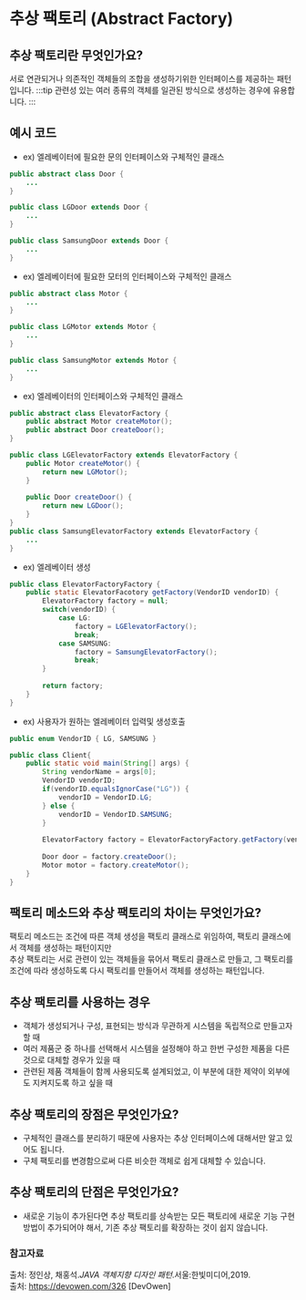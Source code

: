 # 추상 팩토리 (Abstract Factory)

## 추상 팩토리란 무엇인가요?
서로 연관되거나 의존적인 객체들의 조합을 생성하기위한 인터페이스를 제공하는 패턴입니다.
:::tip
관련성 있는 여러 종류의 객체를 일관된 방식으로 생성하는 경우에 유용합니다.
:::

## 예시 코드
- ex) 엘레베이터에 필요한 문의 인터페이스와 구체적인 클래스
```java
public abstract class Door {
    ...
}

public class LGDoor extends Door {
    ...
}

public class SamsungDoor extends Door {
    ...
}
```
- ex) 엘레베이터에 필요한 모터의 인터페이스와 구체적인 클래스
```java
public abstract class Motor {
    ...
}

public class LGMotor extends Motor {
    ...
}

public class SamsungMotor extends Motor {
    ...
}
```
- ex) 엘레베이터의 인터페이스와 구체적인 클래스
```java
public abstract class ElevatorFactory {
    public abstract Motor createMotor();
    public abstract Door createDoor();
}

public class LGElevatorFactory extends ElevatorFactory {
    public Motor createMotor() {
        return new LGMotor();
    }
    
    public Door createDoor() {
        return new LGDoor();
    }
}
public class SamsungElevatorFactory extends ElevatorFactory {
    ...
}
```
- ex) 엘레베이터 생성
```java
public class ElevatorFactoryFactory {
    public static ElevatorFacotory getFactory(VendorID vendorID) {
        ElevatorFactory factory = null;
        switch(vendorID) {
            case LG:
                factory = LGElevatorFactory();
                break;
            case SAMSUNG:
                factory = SamsungElevatorFactory();
                break;
        }
        
        return factory;
    }
}
```
- ex) 사용자가 원하는 엘레베이터 입력및 생성호출
```java
public enum VendorID { LG, SAMSUNG }

public class Client{
    public static void main(String[] args) {
        String vendorName = args[0];
        VendorID vendorID;
        if(vendorID.equalsIgnorCase("LG")) {
            vendorID = VendorID.LG;
        } else {
            vendorID = VendorID.SAMSUNG;
        }
        
        ElevatorFactory factory = ElevatorFactoryFactory.getFactory(vendorID);
        
        Door door = factory.createDoor();
        Motor motor = factory.createMotor();
    }
}
```

## 팩토리 메소드와 추상 팩토리의 차이는 무엇인가요?
팩토리 메소드는 조건에 따른 객체 생성을 팩토리 클래스로 위임하여, 팩토리 클래스에서 객체를 생성하는 패턴이지만  
추상 팩토리는 서로 관련이 있는 객체들을 묶어서 팩토리 클래스로 만들고, 그 팩토리를 조건에 따라 생성하도록 다시 팩토리를 만들어서 객체를 생성하는 패턴입니다.

## 추상 팩토리를 사용하는 경우
- 객체가 생성되거나 구성, 표현되는 방식과 무관하게 시스템을 독립적으로 만들고자 할 때  
- 여러 제품군 중 하나를 선택해서 시스템을 설정해야 하고 한번 구성한 제품을 다른 것으로 대체할 경우가 있을 때
- 관련된 제품 객체들이 함께 사용되도록 설계되었고, 이 부분에 대한 제약이 외부에도 지켜지도록 하고 싶을 때

## 추상 팩토리의 장점은 무엇인가요?
- 구체적인 클래스를 분리하기 때문에 사용자는 추상 인터페이스에 대해서만 알고 있어도 됩니다. 
- 구체 팩토리를 변경함으로써 다른 비슷한 객체로 쉽게 대체할 수 있습니다.

## 추상 팩토리의 단점은 무엇인가요?
- 새로운 기능이 추가된다면 추상 팩토리를 상속받는 모든 팩토리에 새로운 기능 구현방법이 추가되어야 해서, 기존 추상 팩토리를 확장하는 것이 쉽지 않습니다.

### 참고자료
출처: 정인상, 채홍석.*JAVA 객체지향 디자인 패턴*.서울:한빛미디어,2019. <br>
출처: https://devowen.com/326 [DevOwen]